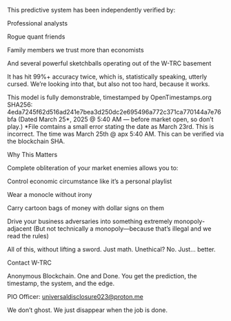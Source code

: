 
This predictive system has been independently verified by:

Professional analysts

Rogue quant friends

Family members we trust more than economists

And several powerful sketchballs operating out of the W-TRC basement

It has hit 99%+ accuracy twice, which is, statistically speaking, utterly cursed.
We’re looking into that, but also not too hard, because it works.

This model is fully demonstrable, timestamped by OpenTimestamps.org
SHA256: 4eda7245f62d516ad241e7bea3d250dc2e695496a772c371ca770144a7e76bfa
(Dated March 25*, 2025 @ 5:40 AM — before market open, so don’t play.)
*File comtains a small error stating the date as March 23rd. This is incorrect. The time was March 25th @ apx 5:40 AM. This can be verified via the blockchain SHA. 

Why This Matters

Complete obliteration of your market enemies allows you to:

Control economic circumstance like it’s a personal playlist

Wear a monocle without irony

Carry cartoon bags of money with dollar signs on them

Drive your business adversaries into something extremely monopoly-adjacent
(But not technically a monopoly—because that’s illegal and we read the rules)

All of this, without lifting a sword. Just math.
Unethical? No. Just… better.

Contact W-TRC

Anonymous Blockchain. One and Done.
You get the prediction, the timestamp, the system, and the edge.

PIO Officer:
universaldisclosure023@proton.me

We don’t ghost. We just disappear when the job is done.



